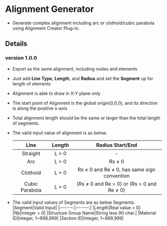 # Alignment Generator
- Generate complex alignment including arc or clothoid/cubic parabola using Alignment Creator Plug-in.
## Details
### version 1.0.0
- Export as the same alignment, including nodes and elements
- Just add **Line Type**, **Length**, and **Radius** and set the **Segment** up for length of elements
- Alignment is able to draw in X-Y plane only
- The start point of Alignment is the global origin(0,0,0), and its direction is along the positive x-axis
- Total alignment length should be the same or larger than the total length of segments.
- The valid input value of alignment is as below.

    |Line|Length|Radius Start/End|
    |:------:|:------:|:------:|
    |Straight|L > 0|-|
    |Arc|L > 0|Rs ≠ 0|
    |Clothoid|L > 0|Rs ≠ 0 and Re ≠ 0, has same sign convention|
    |Cubic Parabola|L > 0|(Rs ≠ 0 and Re = 0) or (Rs = 0 and Re ≠ 0)|

- The valid input values of Segments are as below Segments.
	|Segment|Valid Input|
	|:------:|:------:|
	|Length|Real value > 0|
	|Nb|Integer > 0|
	|Structure Group Name|String less 90 char.|
	|Material ID|Integer, 1~999,999|
	|Section ID|Integer, 1~999,999|
	